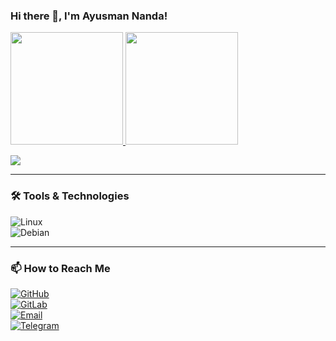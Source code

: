 ### Hi there 👋, I'm Ayusman Nanda!

<div align="left">
  <a href="https://github.com/ic7400a">
    <img height="180em" src="https://github-readme-stats.vercel.app/api?username=ic7400a&show_icons=true&theme=tokyonight" />
  </a>
  <a href="https://github.com/ic7400a">
    <img height="180em" src="https://github-readme-stats.vercel.app/api/top-langs/?username=ic7400a&layout=compact&theme=tokyonight" />
  </a>
</div>

![](https://komarev.com/ghpvc/?username=ic7400a&color=blueviolet)  

---

### 🛠️ Tools & Technologies  
![Linux](https://img.shields.io/badge/-Linux-FCC624?style=flat&logo=linux&logoColor=black)  
![Debian](https://img.shields.io/badge/-Debian-A81D33?style=flat&logo=debian&logoColor=white)  

---

### 📫 How to Reach Me  
[![GitHub](https://img.shields.io/badge/GitHub-ic7400a-181717?style=flat&logo=github)](https://github.com/ic7400a)  
[![GitLab](https://img.shields.io/badge/GitLab-View%20Profile-FC6D26?style=flat&logo=gitlab&logoColor=white)](https://gitlab.com/ic7400a)  
[![Email](https://img.shields.io/badge/Email-Contact%20Me-red?style=flat&logo=gmail)](mailto:atrigveda@gmail.com)  
[![Telegram](https://img.shields.io/badge/Telegram-Chat%20with%20me-26A5E4?style=flat&logo=telegram)](https://t.me/ic7400a)  
